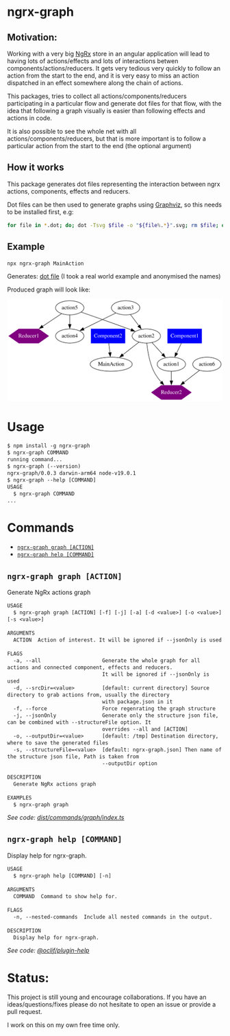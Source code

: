 # ngrx-graph

## Motivation:

Working with a very big [NgRx](https://ngrx.io/) store in an angular application will lead to having lots of actions/effects and lots of interactions betwen components/actions/reducers. It gets very tedious very quickly to follow an action from the start to the end, and it is very easy to miss an action dispatched in an effect somewhere along the chain of actions.

This packages, tries to collect all actions/components/reducers participating in a particular flow and generate dot files for that flow, with the idea that following a graph visually is easier than following effects and actions in code.

It is also possible to see the whole net with all actions/components/reducers, but that is more important is to follow a particular action from the start to the end (the optional argument)

## How it works

This package generates dot files representing the interaction between ngrx actions, components, effects and reducers.

Dot files can be then used to generate graphs using [Graphviz](https://www.graphviz.org/), so this needs to be installed first, e.g:

```bash
for file in *.dot; do; dot -Tsvg $file -o "${file%.*}".svg; rm $file; done
```

## Example

```bash
npx ngrx-graph MainAction
```

Generates: [dot file](.//docs/example.dot) (I took a real world example and anonymised the names)

Produced graph will look like:

![example generated graph](./docs/example.svg)

# Usage

  <!-- usage -->

```sh-session
$ npm install -g ngrx-graph
$ ngrx-graph COMMAND
running command...
$ ngrx-graph (--version)
ngrx-graph/0.0.3 darwin-arm64 node-v19.0.1
$ ngrx-graph --help [COMMAND]
USAGE
  $ ngrx-graph COMMAND
...
```

<!-- usagestop -->

# Commands

  <!-- commands -->

- [`ngrx-graph graph [ACTION]`](#ngrx-graph-graph-action)
- [`ngrx-graph help [COMMAND]`](#ngrx-graph-help-command)

## `ngrx-graph graph [ACTION]`

Generate NgRx actions graph

```
USAGE
  $ ngrx-graph graph [ACTION] [-f] [-j] [-a] [-d <value>] [-o <value>] [-s <value>]

ARGUMENTS
  ACTION  Action of interest. It will be ignored if --jsonOnly is used

FLAGS
  -a, --all                    Generate the whole graph for all actions and connected component, effects and reducers.
                               It will be ignored if --jsonOnly is used
  -d, --srcDir=<value>         [default: current directory] Source directory to grab actions from, usually the directory
                               with package.json in it
  -f, --force                  Force regenrating the graph structure
  -j, --jsonOnly               Generate only the structure json file, can be combined with --structureFile option. It
                               overrides --all and [ACTION]
  -o, --outputDir=<value>      [default: /tmp] Destination directory, where to save the generated files
  -s, --structureFile=<value>  [default: ngrx-graph.json] Then name of the structure json file, Path is taken from
                               --outputDir option

DESCRIPTION
  Generate NgRx actions graph

EXAMPLES
  $ ngrx-graph graph
```

_See code: [dist/commands/graph/index.ts](https://github.com/ammarnajjar/ngrx-graph/blob/v0.0.3/dist/commands/graph/index.ts)_

## `ngrx-graph help [COMMAND]`

Display help for ngrx-graph.

```
USAGE
  $ ngrx-graph help [COMMAND] [-n]

ARGUMENTS
  COMMAND  Command to show help for.

FLAGS
  -n, --nested-commands  Include all nested commands in the output.

DESCRIPTION
  Display help for ngrx-graph.
```

_See code: [@oclif/plugin-help](https://github.com/oclif/plugin-help/blob/v5.1.18/src/commands/help.ts)_

<!-- commandsstop -->

# Status:

This project is still young and encourage collaborations. If you have an ideas/questions/fixes please do not hesitate to open an issue or provide a pull request.

I work on this on my own free time only.
